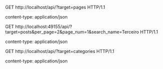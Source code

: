 GET http://localhost/api/?target=pages HTTP/1.1

content-type: application/json


GET http://localhost:49155/api/?target=posts&per_page=2&page_num=1&search_name=Terceiro HTTP/1.1

content-type: application/json


GET http://localhost/api/?target=categories HTTP/1.1

content-type: application/json

